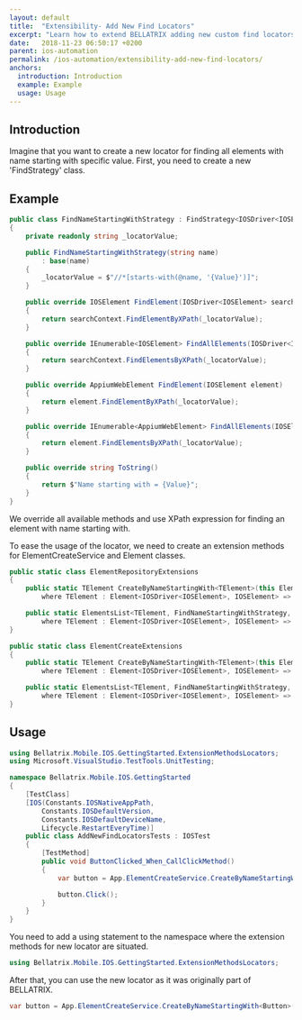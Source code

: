 ```yaml
---
layout: default
title:  "Extensibility- Add New Find Locators"
excerpt: "Learn how to extend BELLATRIX adding new custom find locators."
date:   2018-11-23 06:50:17 +0200
parent: ios-automation
permalink: /ios-automation/extensibility-add-new-find-locators/
anchors:
  introduction: Introduction
  example: Example
  usage: Usage
---
```

Introduction
------------
Imagine that you want to create a new locator for finding all elements with name starting with specific value. First, you need to create a new 'FindStrategy' class.

Example
-------
```csharp
public class FindNameStartingWithStrategy : FindStrategy<IOSDriver<IOSElement>, IOSElement>
{
    private readonly string _locatorValue;

    public FindNameStartingWithStrategy(string name)
        : base(name)
    {
        _locatorValue = $"//*[starts-with(@name, '{Value}')]";
    }

    public override IOSElement FindElement(IOSDriver<IOSElement> searchContext)
    {
        return searchContext.FindElementByXPath(_locatorValue);
    }

    public override IEnumerable<IOSElement> FindAllElements(IOSDriver<IOSElement> searchContext)
    {
        return searchContext.FindElementsByXPath(_locatorValue);
    }

    public override AppiumWebElement FindElement(IOSElement element)
    {
        return element.FindElementByXPath(_locatorValue);
    }

    public override IEnumerable<AppiumWebElement> FindAllElements(IOSElement element)
    {
        return element.FindElementsByXPath(_locatorValue);
    }

    public override string ToString()
    {
        return $"Name starting with = {Value}";
    }
}
```
We override all available methods and use XPath expression for finding an element with name starting with.

To ease the usage of the locator, we need to create an extension methods for ElementCreateService and Element classes.

```csharp
public static class ElementRepositoryExtensions
{
    public static TElement CreateByNameStartingWith<TElement>(this ElementCreateService repo, string id)
        where TElement : Element<IOSDriver<IOSElement>, IOSElement> => repo.Create<TElement, FindNameStartingWithStrategy, IOSDriver<IOSElement>, IOSElement>(new FindNameStartingWithStrategy(id));

    public static ElementsList<TElement, FindNameStartingWithStrategy, IOSDriver<IOSElement>, IOSElement> CreateAllByNameStartingWith<TElement>(this ElementCreateService repo, string id)
        where TElement : Element<IOSDriver<IOSElement>, IOSElement> => new ElementsList<TElement, FindNameStartingWithStrategy, IOSDriver<IOSElement>, IOSElement>(new FindNameStartingWithStrategy(id), null);
}
```

```csharp
public static class ElementCreateExtensions
{
    public static TElement CreateByNameStartingWith<TElement>(this Element<IOSDriver<IOSElement>, IOSElement> element, string id)
        where TElement : Element<IOSDriver<IOSElement>, IOSElement> => element.Create<TElement, FindNameStartingWithStrategy>(new FindNameStartingWithStrategy(id));

    public static ElementsList<TElement, FindNameStartingWithStrategy, IOSDriver<IOSElement>, IOSElement> CreateAllByNameStartingWith<TElement>(this Element<IOSDriver<IOSElement>, IOSElement> element, string id)
        where TElement : Element<IOSDriver<IOSElement>, IOSElement> => new ElementsList<TElement, FindNameStartingWithStrategy, IOSDriver<IOSElement>, IOSElement>(new FindNameStartingWithStrategy(id), element.WrappedElement);
}
```

Usage
------------
```csharp
using Bellatrix.Mobile.IOS.GettingStarted.ExtensionMethodsLocators;
using Microsoft.VisualStudio.TestTools.UnitTesting;

namespace Bellatrix.Mobile.IOS.GettingStarted
{
    [TestClass]
    [IOS(Constants.IOSNativeAppPath,
        Constants.IOSDefaultVersion,
        Constants.IOSDefaultDeviceName,
        Lifecycle.RestartEveryTime)]
    public class AddNewFindLocatorsTests : IOSTest
    {
        [TestMethod]
        public void ButtonClicked_When_CallClickMethod()
        {
            var button = App.ElementCreateService.CreateByNameStartingWith<Button>("Compute");

            button.Click();
        }
    }
}
```
You need to add a using statement to the namespace where the extension methods for new locator are situated.

```csharp
using Bellatrix.Mobile.IOS.GettingStarted.ExtensionMethodsLocators;
```
After that, you can use the new locator as it was originally part of BELLATRIX.
```csharp
var button = App.ElementCreateService.CreateByNameStartingWith<Button>("Compute");
```